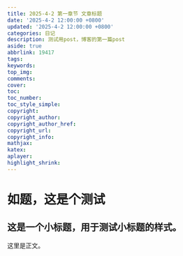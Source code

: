 ```yaml
---
title: 2025-4-2 第一章节 文章标题
date: '2025-4-2 12:00:00 +0800'
updated: '2025-4-2 12:00:00 +0800'
categories: 日记
description: 测试用post，博客的第一篇post
aside: true
abbrlink: 19417
tags:
keywords:
top_img:
comments:
cover:
toc:
toc_number:
toc_style_simple:
copyright:
copyright_author:
copyright_author_href:
copyright_url:
copyright_info:
mathjax:
katex:
aplayer:
highlight_shrink:
---
```



# 如题，这是个测试

## 这是一个小标题，用于测试小标题的样式。

  这里是正文。
  